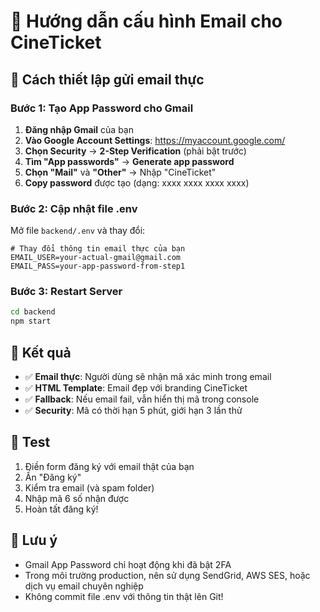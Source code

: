 # 📧 Hướng dẫn cấu hình Email cho CineTicket

## 🚀 Cách thiết lập gửi email thực

### Bước 1: Tạo App Password cho Gmail

1. **Đăng nhập Gmail** của bạn
2. **Vào Google Account Settings**: https://myaccount.google.com/
3. **Chọn Security** → **2-Step Verification** (phải bật trước)
4. **Tìm "App passwords"** → **Generate app password**
5. **Chọn "Mail"** và **"Other"** → Nhập "CineTicket"
6. **Copy password** được tạo (dạng: xxxx xxxx xxxx xxxx)

### Bước 2: Cập nhật file .env

Mở file `backend/.env` và thay đổi:

```env
# Thay đổi thông tin email thực của bạn
EMAIL_USER=your-actual-gmail@gmail.com
EMAIL_PASS=your-app-password-from-step1
```

### Bước 3: Restart Server

```bash
cd backend
npm start
```

## 🎯 Kết quả

- ✅ **Email thực**: Người dùng sẽ nhận mã xác minh trong email
- ✅ **HTML Template**: Email đẹp với branding CineTicket
- ✅ **Fallback**: Nếu email fail, vẫn hiển thị mã trong console
- ✅ **Security**: Mã có thời hạn 5 phút, giới hạn 3 lần thử

## 🔧 Test

1. Điền form đăng ký với email thật của bạn
2. Ấn "Đăng ký"  
3. Kiểm tra email (và spam folder)
4. Nhập mã 6 số nhận được
5. Hoàn tất đăng ký!

## 📝 Lưu ý

- Gmail App Password chỉ hoạt động khi đã bật 2FA
- Trong môi trường production, nên sử dụng SendGrid, AWS SES, hoặc dịch vụ email chuyên nghiệp
- Không commit file .env với thông tin thật lên Git!